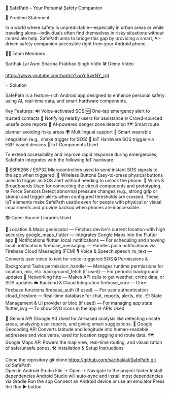 🚨 SafePath – Your Personal Safety Companion

🧩 Problem Statement

In a world where safety is unpredictable—especially in urban areas or while traveling alone—individuals often find themselves in risky situations without immediate help.
SafePath aims to bridge this gap by providing a smart, AI-driven safety companion accessible right from your Android phone.

👨‍💻 Team Members

Sarthak Lal
Asmi Sharma
Prabhav Singh
Vidhi
🛠️ Demo Video

https://www.youtube.com/watch?v=YnRwrNY_rgI

💡 Solution

SafePath is a feature-rich Android app designed to enhance personal safety using AI, real-time data, and smart hardware components.

Key Features:
🔊 Voice-activated SOS
🆘 One-tap emergency alert to trusted contacts
👥 Notifying nearby users for assistance
🌐 Crowd-sourced unsafe zone reports
🧠 AI-powered danger zone detection
🗺️ Smart route planner avoiding risky areas
🌍 Multilingual support
📱 Smart wearable integration (e.g., shake trigger for SOS)
🔌 IoT Hardware SOS trigger via ESP-based devices
🔌 IoT Components Used

To extend accessibility and improve rapid response during emergencies, SafePath integrates with the following IoT hardware:

📶 ESP8266 / ESP32
Microcontrollers used to send instant SOS signals to the app when triggered.
🔘 Wireless Buttons
Easy-to-press physical buttons used to trigger an SOS alert without needing to unlock the phone.
🔌 Wires & Breadboards
Used for connecting the circuit components and prototyping.
⚙️ Force Sensors
Detect abnormal pressure changes (e.g., strong grip or stomp) and trigger alerts when configured thresholds are crossed.
These IoT elements make SafePath usable even for people with physical or visual impairments and provide backup when phones are inaccessible.

📚 Open-Source Libraries Used

🧭 Location & Maps
geolocator — Fetches device's current location with high accuracy
google_maps_flutter — Integrates Google Maps into the Flutter app
🔔 Notifications
flutter_local_notifications — For scheduling and showing local notifications
firebase_messaging — Handles push notifications via Firebase Cloud Messaging (FCM)
🎙️ Voice & Speech
speech_to_text — Converts user voice to text for voice-triggered SOS
🔒 Permissions & Background Tasks
permission_handler — Manages runtime permissions for location, mic, etc.
background_fetch (if used) — For periodic background updates
📡 Networking
http — Makes API calls to get weather, crime data, or SOS updates
☁️ Backend & Cloud Integration
firebase_core — Core Firebase functions
firebase_auth (if used) — For user authentication
cloud_firestore — Real-time database for chat, reports, alerts, etc.
📦 State Management & UI
provider or bloc (if used) — For managing app state
flutter_svg — To show SVG icons in the app
🌐 APIs Used

🧠 Gemini API (Google AI)
Used for AI-based analysis like detecting unsafe areas, analyzing user reports, and giving smart suggestions.
📍 Google Geocoding API
Converts latitude and longitude into human-readable addresses and vice versa, used for location tagging and route data.
🗺️ Google Maps API
Powers the map view, real-time routing, and visualization of safe/unsafe zones.
🛠️ Installation & Setup Instructions

Clone the repository
git clone https://github.com/sarthaklal/SafePath.git  
cd SafePath  
Open in Android Studio
File → Open → Navigate to the project folder
Install dependencies
Android Studio will auto-sync and install most dependencies via Gradle
Run the app
Connect an Android device or use an emulator
Press the Run ▶️ button
